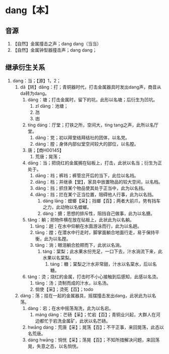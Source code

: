 # dang【本】

## 音源

1. 【自然】金属撞击之声；dang dang（当当）
2. 【自然】金属钟型器撞击声；dang dang；

## 继承衍生关系

1. dang：当；【源】1，2；
   1. dǎ【转】dǎng：打；青铜器时代，打击金属器具时发出dang声，商音从da转为dang。
      1. dáng：塘；打击金属时，留下的坑，此形以名塘；后衍生为凹坑。
         1. zǐ dāng：池塘；
         2. 氹
         3. 凼
      2. tíng dáng：厅堂；打铁之所，空间大，ting tang之声，此所以名厅堂。
         1. dǎng：党；初以拜堂结拜结社的团体，以名党。
         2. dáng：膛；身体内部似堂空间较大的部位，以名膛。
      3. 唐；【商H00145】
         1. 荒唐；晃荡；
      4. dāng：当；把烧红的金属搁在砧板上，打击，此状以名当；衍生为正处于。
         1. dāng：裆；裤裆；裤管岔开后的当下，此位以名裆。
         2. dǎng：档；并继承【堂】，家具中放置物品的较大空间，以名档。
         3. dǎng：挡；抓住某个物品使其处于正当中，此为以名挡。
         4. dǎng：挡；拦在某个正当位置，阻碍他人行事，此为以名挡。
            1. dáng lāng：螳螂【采】；挡螂【百】；两者大前爪，势有挡车之力，此动物以名螳螂。
            2. dáng：搪；思想的排斥性，阻挡自己做事，此为以名搪。
      5. tǎng：躺；把物件横在放在砧板上，此状此为以名躺。
         1. tāng：趟；在水中仰躺在水面游泳而行，此为以名趟。
         2. tāng：蹚；在潜水中行走时，脚掌面躺合地面行走，易于保持平衡，此为以名蹚。
         3. tǎng：淌；眼泪躺合脸颊而下，此状以名淌。
            1. táng：棠梨；此水果水份充足，一口下去，汁水淌流下来，此水果以名棠梨。
               1. táng：糖；棠梨之汁水非常甜，汁水以名棠水，后以名糖。
      6. tàng：烫；烧红的金属，打击时不小心接触到后感知，此感以名烫。
         1. tāng：汤；烫制而成的汁水，以名汤。
         2. 倘使【采】；烫死【百】；todo
   2. dàng：荡；挂在一起的金属器具，摇摆撞击发出dang，此状此为以名荡。
      1. dàng：宕；在水中摇荡淘洗，此为以名宕。
         1. máng dàng：芒砀【采】；忙宕【百】；青铜业兴起，大群人在河边都忙于宕洗金属矿，此状以名芒砀。
      2. hwāng dáng：荒唐【采】；晃荡【百】；不干正事，来回晃荡，此态以名荒唐。
      3. dáng hwāng：惝恍【采】；荡晃【百】；不知所措解决问题，来回荡晃，失意之态，以名惝恍。
      






